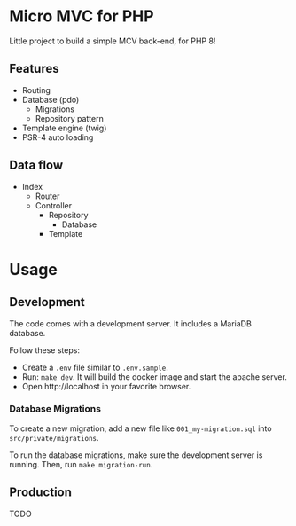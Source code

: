 # Micro MVC for PHP

Little project to build a simple MCV back-end, for PHP 8!

## Features

- Routing
- Database (pdo)
  - Migrations
  - Repository pattern
- Template engine (twig)
- PSR-4 auto loading

## Data flow

- Index
  - Router
  - Controller
    - Repository
      - Database
    - Template

# Usage

## Development

The code comes with a development server. It includes a MariaDB database.

Follow these steps:

- Create a `.env` file similar to `.env.sample`.
- Run: `make dev`. It will build the docker image and start the apache server.
- Open http://localhost in your favorite browser.

### Database Migrations

To create a new migration, add a new file like `001_my-migration.sql` into `src/private/migrations`.

To run the database migrations, make sure the development server is running. Then, run `make migration-run`.

## Production

TODO
